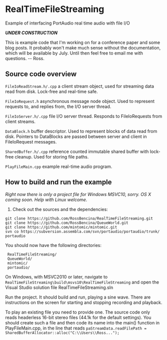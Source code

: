 RealTimeFileStreaming
=====================

Example of interfacing PortAudio real time audio with file I/O

***UNDER CONSTRUCTION***

This is example code that I'm working on for a conference paper and some blog posts. It probably won't make much sense without the documentation, which will be available by July. Until then feel free to email me with questions. -- Ross.

Source code overview
--------------------

`FileIoReadStream.h/.cpp` a client stream object, used for streaming data read from disk. Lock-free and real-time safe. 

`FileIoRequest.h` asynchronous message node object. Used to represent requests to, and replies from, the I/O server thread.

`FileIoServer.h/.cpp` file I/O server thread. Responds to FileIoRequests from client streams.

`DataBlock.h` buffer descriptor. Used to represent blocks of data read from disk. Pointers to DataBlocks are passed between server and client in FileIoRequest messages.

`SharedBuffer.h/.cpp` reference counted immutable shared buffer with lock-free cleanup. Used for storing file paths. 

`PlayFileMain.cpp` example real-time audio program.



How to build and run the example
--------------------------------

*Right now there is only a project file for Windows MSVC10, sorry. OS X coming soon. Help with Linux welcome.*

1. Check out the sources and the dependencies:

```
git clone https://github.com/RossBencina/RealTimeFileStreaming.git
git clone https://github.com/RossBencina/QueueWorld.git
git clone https://github.com/mintomic/mintomic.git
svn co https://subversion.assembla.com/svn/portaudio/portaudio/trunk/ portaudio
```

You should now have the following directories:

```
 RealTimeFileStreaming/
 QueueWorld/
 mintomic/
 portaudio/
```

On Windows, with MSVC2010 or later, navigate to `RealTimeFileStreaming\build\msvs10\RealTimeFileStreaming` and open the Visual Studio solution file RealTimeFileStreaming.sln

Run the project. It should build and run, playing a sine wave. There are instructions on the screen for starting and stopping recording and playback.

To play an existing file you need to provide one. The source code only reads headerless 16-bit stereo files (44.1k for the default settings). You should create such a file and then code its name into the main() function in PlayFileMain.cpp, in the line that reads `paStreamData.readFilePath = SharedBufferAllocator::alloc("C:\\Users\\Ross...");`
